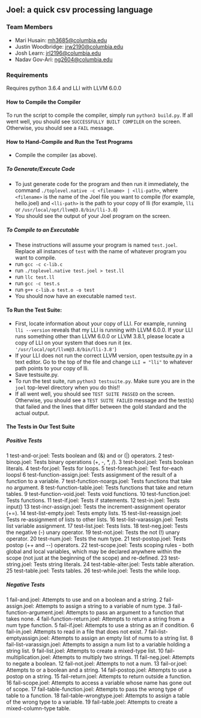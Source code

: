 ## Joel: a quick csv processing language

### Team Members
- Mari Husain: mh3685@columbia.edu 
- Justin Woodbridge: jrw2190@columbia.edu 
- Josh Learn: jrl2196@columbia.edu 
- Nadav Gov-Ari: ng2604@columbia.edu

### Requirements
Requires python 3.6.4 and LLI with LLVM 6.0.0

#### How to Compile the Compiler
To run the script to compile the compiler, simply run ``python3 build.py``. If all went well, you should see ``SUCCESSFULLY BUILT COMPILER`` on the screen. Otherwise, you should see a ``FAIL`` message.

#### How to Hand-Compile and Run the Test Programs
- Compile the compiler (as above).

##### To Generate/Execute Code
- To just generate code for the program and then run it immediately, the command ``./toplevel.native -c <filename> | <lli-path>``, where ``<filename>`` is the name of the Joel file you want to compile (for example, hello.joel) and ``<lli-path>`` is the path to your copy of lli (for example, ``lli`` or ``/usr/local/opt/llvm@3.8/bin/lli-3.8``)
- You should see the output of your Joel program on the screen.

##### To Compile to an Executable
- These instructions will assume your program is named ``test.joel``. Replace all instances of ``test`` with the name of whatever program you want to compile.
- run ``gcc -c c-lib.c``
- run ``./toplevel.native test.joel > test.ll``
- run ``llc test.ll``
- run ``gcc -c test.s``
- run ``g++ c-lib.o test.o -o test``
- You should now have an executable named ``test``.

#### To Run the Test Suite:
- First, locate information about your copy of LLI. For example, running ``lli --version`` reveals that my LLI is running with LLVM 6.0.0. If your LLI runs something other than LLVM 6.0.0 or LLVM 3.8.1, please locate a copy of LLI on your system that does run it (ex. ``'/usr/local/opt/llvm@3.8/bin/lli-3.8'``)
- If your LLI does not run the correct LLVM version, open testsuite.py in a text editor. Go to the top of the file and change ``LLI = "lli"`` to whatever path points to your copy of lli.
- Save testsuite.py.
- To run the test suite, run ``python3 testsuite.py``. Make sure you are in the ``joel`` top-level directory when you do this!!
- If all went well, you should see ``TEST SUITE PASSED`` on the screen. Otherwise, you should see a ``TEST SUITE FAILED`` message and the test(s) that failed and the lines that differ between the gold standard and the actual output.


#### The Tests in Our Test Suite

##### Positive Tests
1 test-and-or.joel: Tests boolean and (&) and or (|) operators.
2 test-binop.joel: Tests binary operations (+, -, *, /).
3 test-bool.joel: Tests boolean literals.
4 test-for.joel: Tests for loops.
5 test-foreach.joel: Test for-each loopsl
6 test-function-assign.joel: Tests assignment of the result of a function to a variable.
7 test-function-noargs.joel: Tests functions that take no argument.
8 test-function-table.joel: Tests functions that take and return tables.
9 test-function-void.joel: Tests void functions.
10 test-function.joel: Tests functions.
11 test-if.joel: Tests if statements.
12 test-in.joel: Tests input()
13 test-incr-assign.joel: Tests the increment-assignment operator (+=).
14 test-list-empty.joel: Tests empty lists.
15 test-list-reassign.joel: Tests re-assignment of lists to other lists.
16 test-list-varassign.joel: Tests list variable assignment.
17 test-list.joel: Tests lists.
18 test-neg.joel: Tests the negative (-) unary operator.
19 test-not.joel: Tests the not (!) unary operator.
20 test-num.joel: Tests the num type.
21 test-postop.joel: Tests postop (++ and --) operators.
22 test-scope.joel: Tests scoping rules - both global and local variables, which may be declared anywhere within the scope (not just at the beginning of the scope) and re-defined.
23 test-string.joel: Tests string literals.
24 test-table-alter.joel: Tests table alteration.
25 test-table.joel: Tests tables.
26 test-while.joel: Tests the while loop. 

##### Negative Tests
1 fail-and.joel: Attempts to use and on a boolean and a string.
2 fail-assign.joel: Attempts to assign a string to a variable of num type.
3 fail-function-argument.joel: Attempts to pass an argument to a function that takes none.
4 fail-function-return.joel: Attempts to return a string from a num type function.
5 fail-if.joel: Attempts to use a string as an if condition.
6 fail-in.joel: Attempts to read in a file that does not exist.
7 fail-list-emptyassign.joel: Attempts to assign an empty list of nums to a string list.
8 fail-list-varassign.joel: Attempts to assign a num list to a variable holding a string list.
9 fail-list.joel: Attempts to create a mixed-type list.
10 fail-multiplication.joel: Attempts to multiply two strings.
11 fail-neg.joel: Attempts to negate a boolean.
12 fail-not.joel: Attempts to not a num.
13 fail-or.joel: Attempts to or a boolean and a string.
14 fail-postop.joel: Attempts to use a postop on a string.
15 fail-return.joel: Attempts to return outside a function.
16 fail-scope.joel: Attempts to access a variable whose name has gone out of scope.
17 fail-table-function.joel: Attempts to pass the wrong type of table to a function.
18 fail-table-wrongtype.joel: Attempts to assign a table of the wrong type to a variable.
19 fail-table.joel: Attempts to create a mixed-column-type table.
